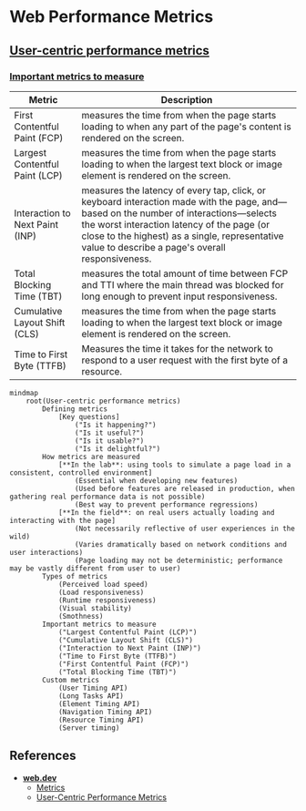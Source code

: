 # Web Performance Metrics

## [User-centric performance metrics](https://web.dev/articles/user-centric-performance-metrics)

### [Important metrics to measure](https://web.dev/articles/user-centric-performance-metrics#important_metrics_to_measure)

| Metric | Description |
| --- | --- |
| First Contentful Paint (FCP) | measures the time from when the page starts loading to when any part of the page's content is rendered on the screen. |
| Largest Contentful Paint (LCP) | measures the time from when the page starts loading to when the largest text block or image element is rendered on the screen. |
| Interaction to Next Paint (INP) | measures the latency of every tap, click, or keyboard interaction made with the page, and—based on the number of interactions—selects the worst interaction latency of the page (or close to the highest) as a single, representative value to describe a page's overall responsiveness. |
| Total Blocking Time (TBT) | measures the total amount of time between FCP and TTI where the main thread was blocked for long enough to prevent input responsiveness. |
| Cumulative Layout Shift (CLS) | measures the time from when the page starts loading to when the largest text block or image element is rendered on the screen. |
| Time to First Byte (TTFB) | Measures the time it takes for the network to respond to a user request with the first byte of a resource.

```mermaid
mindmap
    root(User-centric performance metrics)
        Defining metrics
            [Key questions]
                ("Is it happening?")
                ("Is it useful?")
                ("Is it usable?")
                ("Is it delightful?")
        How metrics are measured
            [**In the lab**: using tools to simulate a page load in a consistent, controlled environment]
                (Essential when developing new features)
                (Used before features are released in production, when gathering real performance data is not possible)
                (Best way to prevent performance regressions)
            [**In the field**: on real users actually loading and interacting with the page]
                (Not necessarily reflective of user experiences in the wild)
                (Varies dramatically based on network conditions and user interactions)
                (Page loading may not be deterministic; performance may be vastly different from user to user)
        Types of metrics
            (Perceived load speed)
            (Load responsiveness)
            (Runtime responsiveness)
            (Visual stability)
            (Smothness)
        Important metrics to measure
            ("Largest Contentful Paint (LCP)")
            ("Cumulative Layout Shift (CLS)")
            ("Interaction to Next Paint (INP)")
            ("Time to First Byte (TTFB)")
            ("First Contentful Paint (FCP)")
            ("Total Blocking Time (TBT)")
        Custom metrics
            (User Timing API)
            (Long Tasks API)
            (Element Timing API)
            (Navigation Timing API)
            (Resource Timing API)
            (Server timing)
```

## References

* [**web.dev**](https://web.dev/)
    * [Metrics](https://web.dev/explore/metrics)
    * [User-Centric Performance Metrics](https://web.dev/articles/user-centric-performance-metrics)